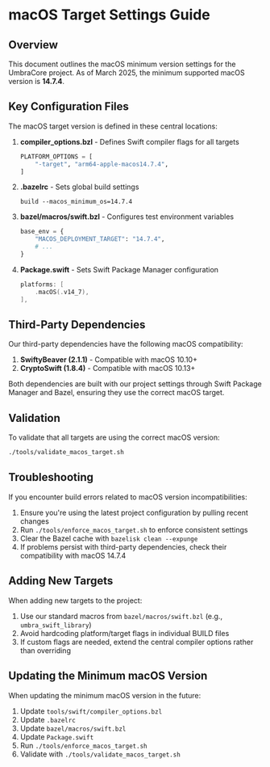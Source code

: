 # macOS Target Settings Guide

## Overview

This document outlines the macOS minimum version settings for the UmbraCore project. As of March 2025, the minimum supported macOS version is **14.7.4**.

## Key Configuration Files

The macOS target version is defined in these central locations:

1. **compiler_options.bzl** - Defines Swift compiler flags for all targets
   ```python
   PLATFORM_OPTIONS = [
       "-target", "arm64-apple-macos14.7.4",
   ]
   ```

2. **.bazelrc** - Sets global build settings
   ```
   build --macos_minimum_os=14.7.4
   ```

3. **bazel/macros/swift.bzl** - Configures test environment variables
   ```python
   base_env = {
       "MACOS_DEPLOYMENT_TARGET": "14.7.4",
       # ...
   }
   ```

4. **Package.swift** - Sets Swift Package Manager configuration
   ```swift
   platforms: [
       .macOS(.v14_7),
   ],
   ```

## Third-Party Dependencies

Our third-party dependencies have the following macOS compatibility:

1. **SwiftyBeaver (2.1.1)** - Compatible with macOS 10.10+
2. **CryptoSwift (1.8.4)** - Compatible with macOS 10.13+

Both dependencies are built with our project settings through Swift Package Manager and Bazel, ensuring they use the correct macOS target.

## Validation

To validate that all targets are using the correct macOS version:

```bash
./tools/validate_macos_target.sh
```

## Troubleshooting

If you encounter build errors related to macOS version incompatibilities:

1. Ensure you're using the latest project configuration by pulling recent changes
2. Run `./tools/enforce_macos_target.sh` to enforce consistent settings
3. Clear the Bazel cache with `bazelisk clean --expunge`
4. If problems persist with third-party dependencies, check their compatibility with macOS 14.7.4

## Adding New Targets

When adding new targets to the project:

1. Use our standard macros from `bazel/macros/swift.bzl` (e.g., `umbra_swift_library`)
2. Avoid hardcoding platform/target flags in individual BUILD files
3. If custom flags are needed, extend the central compiler options rather than overriding

## Updating the Minimum macOS Version

When updating the minimum macOS version in the future:

1. Update `tools/swift/compiler_options.bzl`
2. Update `.bazelrc`
3. Update `bazel/macros/swift.bzl`
4. Update `Package.swift`
5. Run `./tools/enforce_macos_target.sh`
6. Validate with `./tools/validate_macos_target.sh`
